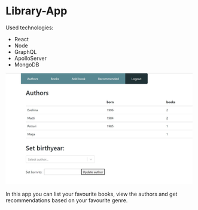 # Library-App
Used technologies:
- React
- Node
- GraphQL
- ApolloServer
- MongoDB

<img src="authors.jpg" width="500">

In this app you can list your favourite books, view the authors and get recommendations based on your favourite genre.
